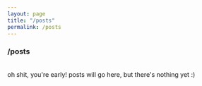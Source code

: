```yaml
---
layout: page
title: "/posts"
permalink: /posts
---
```


### /posts
<br>
oh shit, you're early! posts will go here, but there's nothing yet :)
